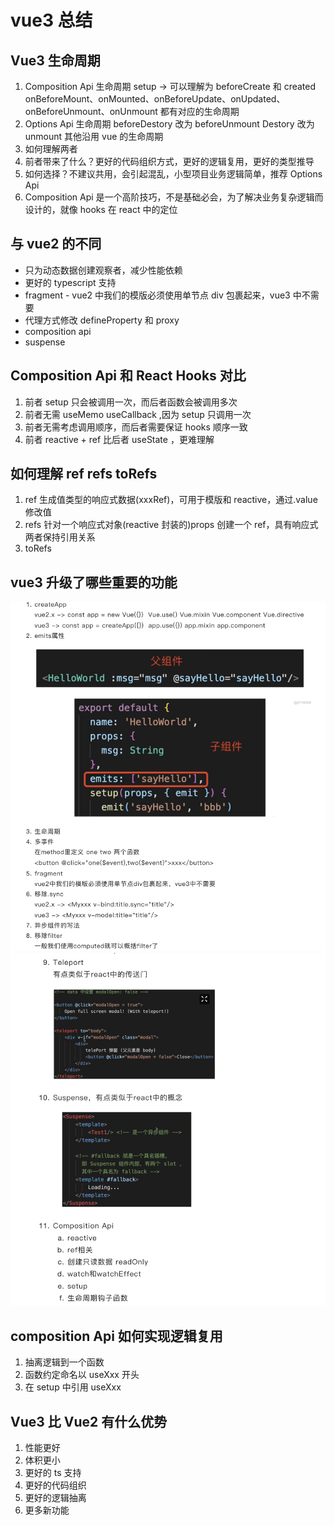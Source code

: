 # vue3 总结

## Vue3 生命周期

1. Composition Api 生命周期
   setup -> 可以理解为 beforeCreate 和 created
   onBeforeMount、onMounted、onBeforeUpdate、onUpdated、onBeforeUnmount、onUnmount 都有对应的生命周期
2. Options Api 生命周期
   beforeDestory 改为 beforeUnmount
   Destory 改为 unmount
   其他沿用 vue 的生命周期
3. 如何理解两者
4. 前者带来了什么？更好的代码组织方式，更好的逻辑复用，更好的类型推导
5. 如何选择？不建议共用，会引起混乱，小型项目业务逻辑简单，推荐 Options Api
6. Composition Api 是一个高阶技巧，不是基础必会，为了解决业务复杂逻辑而设计的，就像 hooks 在 react 中的定位

## 与 vue2 的不同

- 只为动态数据创建观察者，减少性能依赖
- 更好的 typescript 支持
- fragment - vue2 中我们的模版必须使用单节点 div 包裹起来，vue3 中不需要
- 代理方式修改 defineProperty 和 proxy
- composition api
- suspense

## Composition Api 和 React Hooks 对比

1. 前者 setup 只会被调用一次，而后者函数会被调用多次
2. 前者无需 useMemo useCallback ,因为 setup 只调用一次
3. 前者无需考虑调用顺序，而后者需要保证 hooks 顺序一致
4. 前者 reactive + ref 比后者 useState ，更难理解

## 如何理解 ref refs toRefs

1. ref
   生成值类型的响应式数据(xxxRef)，可用于模版和 reactive，通过.value 修改值
2. refs
   针对一个响应式对象(reactive 封装的)props
   创建一个 ref，具有响应式
   两者保持引用关系
3. toRefs

## vue3 升级了哪些重要的功能

![vue3](./img/vue3.png)
![vue3](./img/vue2.png)

## composition Api 如何实现逻辑复用

1. 抽离逻辑到一个函数
2. 函数约定命名以 useXxx 开头
3. 在 setup 中引用 useXxx

## Vue3 比 Vue2 有什么优势

1. 性能更好
2. 体积更小
3. 更好的 ts 支持
4. 更好的代码组织
5. 更好的逻辑抽离
6. 更多新功能
